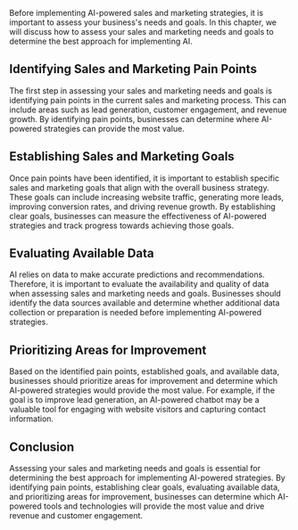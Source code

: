 

Before implementing AI-powered sales and marketing strategies, it is important to assess your business's needs and goals. In this chapter, we will discuss how to assess your sales and marketing needs and goals to determine the best approach for implementing AI.

Identifying Sales and Marketing Pain Points
-------------------------------------------

The first step in assessing your sales and marketing needs and goals is identifying pain points in the current sales and marketing process. This can include areas such as lead generation, customer engagement, and revenue growth. By identifying pain points, businesses can determine where AI-powered strategies can provide the most value.

Establishing Sales and Marketing Goals
--------------------------------------

Once pain points have been identified, it is important to establish specific sales and marketing goals that align with the overall business strategy. These goals can include increasing website traffic, generating more leads, improving conversion rates, and driving revenue growth. By establishing clear goals, businesses can measure the effectiveness of AI-powered strategies and track progress towards achieving those goals.

Evaluating Available Data
-------------------------

AI relies on data to make accurate predictions and recommendations. Therefore, it is important to evaluate the availability and quality of data when assessing sales and marketing needs and goals. Businesses should identify the data sources available and determine whether additional data collection or preparation is needed before implementing AI-powered strategies.

Prioritizing Areas for Improvement
----------------------------------

Based on the identified pain points, established goals, and available data, businesses should prioritize areas for improvement and determine which AI-powered strategies would provide the most value. For example, if the goal is to improve lead generation, an AI-powered chatbot may be a valuable tool for engaging with website visitors and capturing contact information.

Conclusion
----------

Assessing your sales and marketing needs and goals is essential for determining the best approach for implementing AI-powered strategies. By identifying pain points, establishing clear goals, evaluating available data, and prioritizing areas for improvement, businesses can determine which AI-powered tools and technologies will provide the most value and drive revenue and customer engagement.
